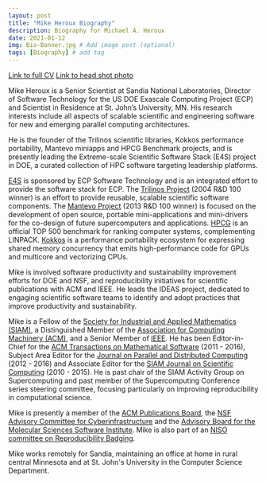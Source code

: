 ```yaml
---
layout: post
title: "Mike Heroux Biography"
description: Biography for Michael A. Heroux
date: 2021-01-12
img: Bio-Banner.jpg # Add image post (optional)
tags: [Biography] # add tag
---
```


[Link to full CV](../files/cv)
[Link to head shot photo](../assets/img/MikeHeroux2023.jpg)

Mike Heroux is a Senior Scientist at Sandia National Laboratories, Director of Software Technology for the US DOE Exascale Computing Project (ECP) and Scientist in Residence at St. John’s University, MN. His research interests include all aspects of scalable scientific and engineering software for new and emerging parallel computing architectures.

He is the founder of the Trilinos scientific libraries, Kokkos performance portability, Mantevo miniapps and HPCG Benchmark projects, and is presently leading the Extreme-scale Scientific Software Stack (E4S) project in DOE, a curated collection of HPC software targeting leadership platforms.

[E4S](https://e4s.io) is sponsored by ECP Software Technology and is an integrated effort to provide the software stack for ECP. The [Trilinos Project](https://trilinos.github.io) (2004 R&D 100 winner) is an effort to provide reusable, scalable scientific software components. The [Mantevo Project](https://mantevo.github.io) (2013 R&D 100 winner) is focused on the development of open source, portable mini-applications and mini-drivers for the co-design of future supercomputers and applications. [HPCG](https://hpcg-benchmark.org) is an official TOP 500 benchmark for ranking computer systems, complementing LINPACK. [Kokkos](https://kokkos.org) is a performance portability ecosystem for expressing shared memory concurrency that emits high-performance code for GPUs and multicore and vectorizing CPUs.

Mike is involved software productivity and sustainability improvement efforts for DOE and NSF, and reproducibility initiatives for scientific publications with ACM and IEEE. He leads the IDEAS project, dedicated to engaging scientific software teams to identify and adopt practices that improve productivity and sustainability.

Mike is a Fellow of the [Society for Industrial and Applied Mathematics (SIAM)](https://www.siam.org), a Distinguished Member of the [Association for Computing Machinery (ACM)](https://www.acm.org), and a Senior Member of [IEEE](https://www.ieee.org). He has been Editor-in-Chief for the [ACM Transactions on Mathematical Software](https://dl.acm.org/journal/toms) (2011 - 2016), Subject Area Editor for the [Journal on Parallel and Distributed Computing](https://www.journals.elsevier.com/journal-of-parallel-and-distributed-computing) (2012 - 2016) and Associate Editor for the [SIAM Journal on Scientific Computing](https://www.siam.org/publications/journals/siam-journal-on-scientific-computing-sisc) (2010 - 2015).  He is past chair of the SIAM Activity Group on Supercomputing and past member of the Supercomputing Conference series steering committee, focusing particularly on improving reproducibility in computational science.  

Mike is presently a member of the [ACM Publications Board](https://www.acm.org/publications/publications-board-committees), the [NSF Advisory Committee for Cyberinfrastructure](https://www.nsf.gov/cise/oac/ACCI_Members.pdf) and the [Advisory Board for the Molecular Sciences Software Institute](https://molssi.org/people/advisory-board-2/).  Mike is also part of an [NISO committee on Reproducibility Badging](https://www.niso.org/niso-io/2019/01/new-niso-project-badging-scheme-reproducibility-computational-and-computing).

Mike works remotely for Sandia, maintaining an office at home in rural central Minnesota and at St. John's University in the Computer Science Department.
